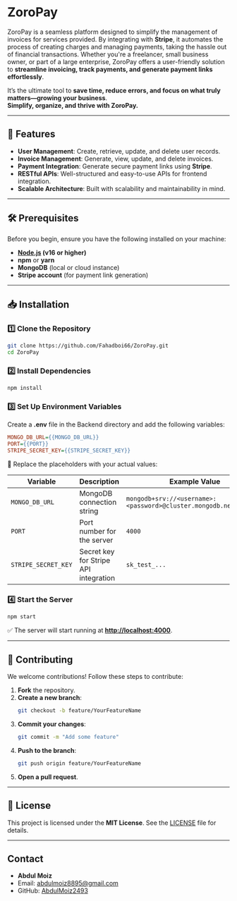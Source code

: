 # ZoroPay   

ZoroPay is a seamless platform designed to simplify the management of invoices for services provided. By integrating with **Stripe**, it automates the process of creating charges and managing payments, taking the hassle out of financial transactions. Whether you're a freelancer, small business owner, or part of a large enterprise, ZoroPay offers a user-friendly solution to **streamline invoicing, track payments, and generate payment links effortlessly**.  

It’s the ultimate tool to **save time, reduce errors, and focus on what truly matters—growing your business**.  
**Simplify, organize, and thrive with ZoroPay.**

---

## 🚀 Features  

- **User Management**: Create, retrieve, update, and delete user records.  
- **Invoice Management**: Generate, view, update, and delete invoices.  
- **Payment Integration**: Generate secure payment links using **Stripe**.  
- **RESTful APIs**: Well-structured and easy-to-use APIs for frontend integration.  
- **Scalable Architecture**: Built with scalability and maintainability in mind.  

---

## 🛠️ Prerequisites  

Before you begin, ensure you have the following installed on your machine:  

- **[Node.js](https://nodejs.org/) (v16 or higher)**  
- **npm** or **yarn**  
- **MongoDB** (local or cloud instance)  
- **Stripe account** (for payment link generation)  

---

## 📥 Installation  

### 1️⃣ Clone the Repository  
```bash
git clone https://github.com/Fahadboi66/ZoroPay.git
cd ZoroPay
```

### 2️⃣ Install Dependencies  
```bash
npm install
```

### 3️⃣ Set Up Environment Variables  
Create a **.env** file in the Backend directory and add the following variables:  

```ini
MONGO_DB_URL={{MONGO_DB_URL}}
PORT={{PORT}}
STRIPE_SECRET_KEY={{STRIPE_SECRET_KEY}}
```

🔹 Replace the placeholders with your actual values:  

| Variable          | Description                             | Example Value |
|------------------|---------------------------------|-------------------------|
| `MONGO_DB_URL`   | MongoDB connection string       | `mongodb+srv://<username>:<password>@cluster.mongodb.net/zoropay` |
| `PORT`           | Port number for the server      | `4000` |
| `STRIPE_SECRET_KEY` | Secret key for Stripe API integration | `sk_test_...` |

### 4️⃣ Start the Server  
```bash
npm start
```
✅ The server will start running at **[http://localhost:4000](http://localhost:4000)**.

---

## 🤝 Contributing  

We welcome contributions! Follow these steps to contribute:  

1. **Fork** the repository.  
2. **Create a new branch**:  
   ```bash
   git checkout -b feature/YourFeatureName
   ```
3. **Commit your changes**:  
   ```bash
   git commit -m "Add some feature"
   ```
4. **Push to the branch**:  
   ```bash
   git push origin feature/YourFeatureName
   ```
5. **Open a pull request**.  

---

## 📜 License  

This project is licensed under the **MIT License**. See the [LICENSE](LICENSE) file for details.  

---

## Contact

- **Abdul Moiz**  
- Email: abdulmoiz8895@gmail.com 
- GitHub: [AbdulMoiz2493](https://github.com/AbdulMoiz2493)
